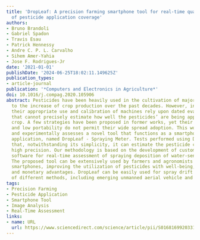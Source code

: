 ```yaml
---
title: 'DropLeaf: A precision farming smartphone tool for real-time quantification
  of pesticide application coverage'
authors:
- Bruno Brandoli
- Gabriel Spadon
- Travis Esau
- Patrick Hennessy
- Andre C. P. L. Carvalho
- Sihem Amer-Yahia
- Jose F. Rodrigues-Jr
date: '2021-01-01'
publishDate: '2024-06-25T18:02:11.149625Z'
publication_types:
- article-journal
publication: '*Computers and Electronics in Agriculture*'
doi: 10.1016/j.compag.2020.105906
abstract: Pesticides have been heavily used in the cultivation of major crops, contributing
  to the increase of crop production over the past decades. However, in many cases
  their appropriate use and calibration of machines rely upon dated evaluation methodologies
  that cannot precisely estimate how well the pesticides’ are being applied to the
  crop. A few strategies have been proposed in former works, yet their elevated costs
  and low portability do not permit their wide spread adoption. This work introduces
  and experimentally assesses a novel tool that functions as a smartphone-based mobile
  application, named DropLeaf - Spraying Meter. Tests performed using DropLeaf demonstrated
  that, notwithstanding its simplicity, it can estimate the pesticide coverage with
  high precision. Our methodology is based on the development of custom image analysis
  software for real-time assessment of spraying deposition of water-sensitive papers.
  The proposed tool can be extensively used by farmers and agronomists carrying regular
  smartphones, improving the utilization of pesticides with well-being, ecological,
  and monetary advantages. DropLeaf can be easily used for spray drift assessment
  of different methods, including emerging unmanned aerial vehicle and smart sprayers.
tags:
- Precision Farming
- Pesticide Application
- Smartphone Tool
- Image Analysis
- Real-Time Assessment
links:
- name: URL
  url: https://www.sciencedirect.com/science/article/pii/S0168169920331112
---
```

